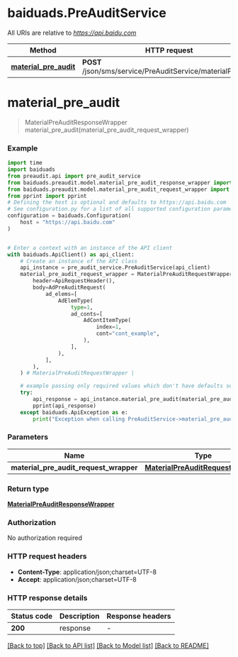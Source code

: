 # baiduads.PreAuditService

All URIs are relative to *https://api.baidu.com*

Method | HTTP request | Description
------------- | ------------- | -------------
[**material_pre_audit**](PreAuditService.md#material_pre_audit) | **POST** /json/sms/service/PreAuditService/materialPreAudit | 


# **material_pre_audit**
> MaterialPreAuditResponseWrapper material_pre_audit(material_pre_audit_request_wrapper)



### Example


```python
import time
import baiduads
from preaudit.api import pre_audit_service
from baiduads.preaudit.model.material_pre_audit_response_wrapper import MaterialPreAuditResponseWrapper
from baiduads.preaudit.model.material_pre_audit_request_wrapper import MaterialPreAuditRequestWrapper
from pprint import pprint
# Defining the host is optional and defaults to https://api.baidu.com
# See configuration.py for a list of all supported configuration parameters.
configuration = baiduads.Configuration(
    host = "https://api.baidu.com"
)


# Enter a context with an instance of the API client
with baiduads.ApiClient() as api_client:
    # Create an instance of the API class
    api_instance = pre_audit_service.PreAuditService(api_client)
    material_pre_audit_request_wrapper = MaterialPreAuditRequestWrapper(
        header=ApiRequestHeader(),
        body=AdPreAuditRequest(
            ad_elems=[
                AdElemType(
                    type=1,
                    ad_conts=[
                        AdContItemType(
                            index=1,
                            cont="cont_example",
                        ),
                    ],
                ),
            ],
        ),
    ) # MaterialPreAuditRequestWrapper | 

    # example passing only required values which don't have defaults set
    try:
        api_response = api_instance.material_pre_audit(material_pre_audit_request_wrapper)
        pprint(api_response)
    except baiduads.ApiException as e:
        print("Exception when calling PreAuditService->material_pre_audit: %s\n" % e)
```


### Parameters

Name | Type | Description  | Notes
------------- | ------------- | ------------- | -------------
 **material_pre_audit_request_wrapper** | [**MaterialPreAuditRequestWrapper**](MaterialPreAuditRequestWrapper.md)|  |

### Return type

[**MaterialPreAuditResponseWrapper**](MaterialPreAuditResponseWrapper.md)

### Authorization

No authorization required

### HTTP request headers

 - **Content-Type**: application/json;charset=UTF-8
 - **Accept**: application/json;charset=UTF-8


### HTTP response details

| Status code | Description | Response headers |
|-------------|-------------|------------------|
**200** | response |  -  |

[[Back to top]](#) [[Back to API list]](../README.md#documentation-for-api-endpoints) [[Back to Model list]](../README.md#documentation-for-models) [[Back to README]](../README.md)

